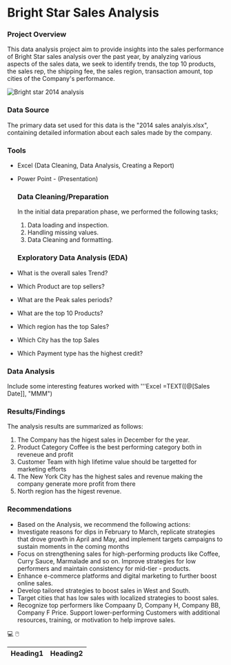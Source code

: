 # Bright Star Sales Analysis

### Project Overview

This data analysis project aim to provide insights into the sales performance of Bright Star sales analysis over the past year, by analyzing various aspects of the sales data, we seek to identify trends, the top 10 products, the sales rep, the shipping fee,  the sales region, transaction amount, top cities of the Company's performance.


![Bright star 2014 analysis](https://github.com/user-attachments/assets/00895f70-2ab2-4550-8f72-0ed35494cb52)

### Data Source

The primary data set used for this data is the "2014 sales analyis.xlsx", containing detailed information about each sales made by the company.

### Tools

- Excel (Data Cleaning, Data Analysis, Creating a Report)
- Power Point - (Presentation)
  

  ### Data Cleaning/Preparation

  In the initial data preparation phase, we performed the following tasks;
  1. Data loading and inspection.
  2. Handling missing values.
  3. Data Cleaning and formatting.
 
  ### Exploratory Data Analysis  (EDA)

- What is the overall sales Trend?
- Which Product are top sellers?
- What are the Peak sales periods?
- What are the top 10 Products?
- Which region has the top Sales?
- Which City has the top Sales
- Which Payment type has the highest credit?
  

### Data Analysis

Include some interesting features worked with
'''Excel
=TEXT([@[Sales Date]], "MMM")

### Results/Findings

The analysis results are summarized as follows:
1. The Company has the higest sales in December for the year.
2. Product Category Coffee is the best performing category both in reveneue and profit
3. Customer Team with high lifetime value should be targetted for marketing efforts
4. The New York City has the highest sales and revenue making the company generate more profit from there
5. North region has the higest revenue.

### Recommendations

- Based on the Analysis, we recommend the following actions:
- Investigate reasons for dips in February to March, replicate strategies that drove growth in April and May, and implement targets campaigns to sustain moments in the coming months
- Focus on strengthening sales for high-performing products like  Coffee, Curry Sauce, Marmalade and so on. Improve strategies for low performers and maintain consistency for mid-tier - products.
- Enhance e-commerce platforms and digital marketing to further boost online sales.
- Develop tailored strategies to boost sales in West and South.
- Target cities that has low sales with localized strategies to boost sales.
- Recognize top performers like Compaany D, Company H, Company BB, Company F  Price. Support lower-performing Customers with additional resources, training, or motivation to help improve sales.


💻
🖱️

|Heading1|Heading2|
|-------|---------|


  

